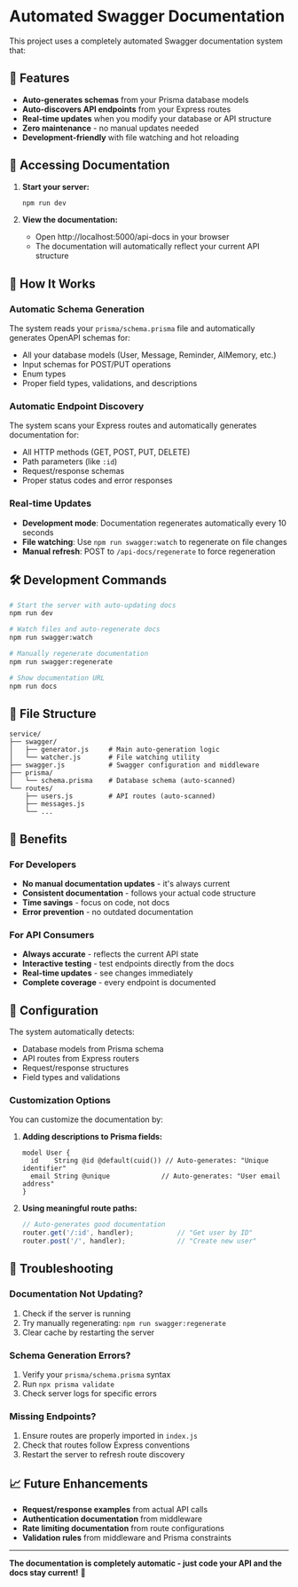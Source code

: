 # Automated Swagger Documentation

This project uses a completely automated Swagger documentation system that:

## 🚀 Features

- **Auto-generates schemas** from your Prisma database models
- **Auto-discovers API endpoints** from your Express routes
- **Real-time updates** when you modify your database or API structure
- **Zero maintenance** - no manual updates needed
- **Development-friendly** with file watching and hot reloading

## 📖 Accessing Documentation

1. **Start your server:**
   ```bash
   npm run dev
   ```

2. **View the documentation:**
   - Open http://localhost:5000/api-docs in your browser
   - The documentation will automatically reflect your current API structure

## 🔄 How It Works

### Automatic Schema Generation
The system reads your `prisma/schema.prisma` file and automatically generates OpenAPI schemas for:
- All your database models (User, Message, Reminder, AIMemory, etc.)
- Input schemas for POST/PUT operations
- Enum types
- Proper field types, validations, and descriptions

### Automatic Endpoint Discovery
The system scans your Express routes and automatically generates documentation for:
- All HTTP methods (GET, POST, PUT, DELETE)
- Path parameters (like `:id`)
- Request/response schemas
- Proper status codes and error responses

### Real-time Updates
- **Development mode**: Documentation regenerates automatically every 10 seconds
- **File watching**: Use `npm run swagger:watch` to regenerate on file changes
- **Manual refresh**: POST to `/api-docs/regenerate` to force regeneration

## 🛠️ Development Commands

```bash
# Start the server with auto-updating docs
npm run dev

# Watch files and auto-regenerate docs
npm run swagger:watch

# Manually regenerate documentation
npm run swagger:regenerate

# Show documentation URL
npm run docs
```

## 📁 File Structure

```
service/
├── swagger/
│   ├── generator.js     # Main auto-generation logic
│   └── watcher.js       # File watching utility
├── swagger.js           # Swagger configuration and middleware
├── prisma/
│   └── schema.prisma    # Database schema (auto-scanned)
└── routes/
    ├── users.js         # API routes (auto-scanned)
    ├── messages.js
    └── ...
```

## 🎯 Benefits

### For Developers
- **No manual documentation updates** - it's always current
- **Consistent documentation** - follows your actual code structure  
- **Time savings** - focus on code, not docs
- **Error prevention** - no outdated documentation

### For API Consumers
- **Always accurate** - reflects the current API state
- **Interactive testing** - test endpoints directly from the docs
- **Real-time updates** - see changes immediately
- **Complete coverage** - every endpoint is documented

## 🔧 Configuration

The system automatically detects:
- Database models from Prisma schema
- API routes from Express routers
- Request/response structures
- Field types and validations

### Customization Options

You can customize the documentation by:

1. **Adding descriptions to Prisma fields:**
   ```prisma
   model User {
     id    String @id @default(cuid()) // Auto-generates: "Unique identifier"
     email String @unique             // Auto-generates: "User email address"
   }
   ```

2. **Using meaningful route paths:**
   ```javascript
   // Auto-generates good documentation
   router.get('/:id', handler);           // "Get user by ID"
   router.post('/', handler);             // "Create new user"
   ```

## 🐛 Troubleshooting

### Documentation Not Updating?
1. Check if the server is running
2. Try manually regenerating: `npm run swagger:regenerate`
3. Clear cache by restarting the server

### Schema Generation Errors?
1. Verify your `prisma/schema.prisma` syntax
2. Run `npx prisma validate`
3. Check server logs for specific errors

### Missing Endpoints?
1. Ensure routes are properly imported in `index.js`
2. Check that routes follow Express conventions
3. Restart the server to refresh route discovery

## 📈 Future Enhancements

- **Request/response examples** from actual API calls
- **Authentication documentation** from middleware
- **Rate limiting documentation** from route configurations
- **Validation rules** from middleware and Prisma constraints

---

**The documentation is completely automatic - just code your API and the docs stay current!** 🎉
